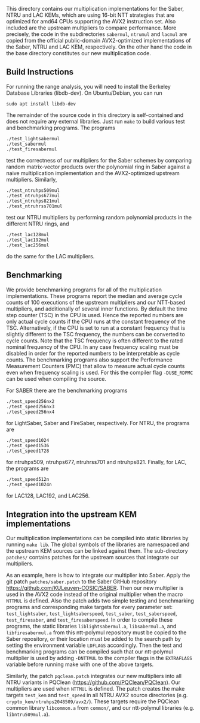 This directory contains our multiplication implementations for the Saber, NTRU and LAC KEMs, which are using 16-bit NTT strategies that are optimized for amd64 CPUs supporting the AVX2 instruction set. Also included are the upstream multipliers to compare performance. More precisely, the code in the subdirectories `sabermul`, `ntrumul` and `lacmul` are copied from the official public-domain AVX2-optimized implementations of the Saber, NTRU and LAC KEM, respectively. On the other hand the code in the base directory constitutes our new multiplication code.

## Build Instructions

For running the range analysis, you will need to install the Berkeley Database Libraries (libdb-dev).
On Ubuntu/Debian, you can run
```
sudo apt install libdb-dev
```

The remainder of the source code in this directory is self-contained and does not require any external libraries. Just 
run `make` to build various test and benchmarking programs. The programs
``` 
./test_lightsabermul
./test_sabermul
./test_firesabermul
```
test the correctness of our multipliers for the Saber schemes by comparing random matrix-vector products over the polynomial ring in Saber against a naive multiplication implementation and the AVX2-optimized upstream multipliers. Similarly,
```
./test_ntruhps509mul
./test_ntruhps677mul
./test_ntruhps821mul
./test_ntruhrss701mul
```
test our NTRU multipliers by performing random polynomial products in the different NTRU rings, and
```
./test_lac128mul
./test_lac192mul
./test_lac256mul
```
do the same for the LAC multipliers.

## Benchmarking
We provide benchmarking programs for all of the multiplication implementations. These programs report the median and average cycle counts of 100 executions of the upstream multipliers and our NTT-based multipliers, and additionally of several inner functions. By default the time step counter (TSC) in the CPU is used. Hence the reported numbers are only actual cycle counts if the CPU runs at the constant frequency of the TSC. Alternatively, if the CPU is set to run at a constant frequency that is slightly different to the TSC frequency, the numbers can be converted to cycle counts. Note that the TSC frequency is often different to the rated nominal frequency of the CPU. In any case frequency scaling must be disabled in order for the reported numbers to be interpretable as cycle counts. The benchmarking programs also support the Performance Measurement Counters (PMC) that allow to measure actual cycle counts even when frequency scaling is used. For this the compiler flag `-DUSE_RDPMC` can be used when compiling the source.

For SABER there are the benchmarking programs
```
./test_speed256nx2
./test_speed256nx3
./test_speed256nx4
```
for LightSaber, Saber and FireSaber, respectively. For NTRU, the programs are
```
./test_speed1024
./test_speed1536
./test_speed1728
```
for ntruhps509, ntruhps677, ntruhrss701 and ntruhps821. Finally, for LAC, the programs are
```
./test_speed512n
./test_speed1024n
```
for LAC128, LAC192, and LAC256.

## Integration into the upstream KEM implementations
Our multiplication implementations can be compiled into static libraries by running `make lib`. The global symbols of the libraries are namespaced and the upstream KEM sources can be linked against them. The sub-directory `patches/` contains patches for the upstream sources that integrate our multipliers.

As an example, here is how to integrate our multiplier into Saber. Apply the git patch `patches/saber.patch` to the Saber GitHub repository <https://github.com/KULeuven-COSIC/SABER>. Then our new multiplier is used in the AVX2 code instead of the original multiplier when the macro `NTTMUL` is defined. Also the patch adds two simple testing and benchmarking programs and corresponding make targets for every parameter set: `test_lightsaber`, `test_lightsaberspeed`, `test_saber`, `test_saberspeed`, `test_firesaber`, and `test_firesaberspeed`. In order to compile these programs, the static libraries `liblightsabermul.a`, `libsabermul.a`, and `libfiresabermul.a` from this ntt-polymul repository must be copied to the Saber repository, or their location must be added to the search path by setting the environment variable `LDFLAGS` accordingly. Then the test and benchmarking programs can be compiled such that our ntt-polymul multiplier is used by adding `-DNTTMUL` to the compiler flags in the `EXTRAFLAGS` variable before running make with one of the above targets.

Similarly, the patch `pqclean.patch` integrates our new multipliers into all NTRU variants in PQClean (<https://github.com/PQClean/PQClean>). Our multipliers are used when `NTTMUL` is defined. The patch creates the make targets `test_kem` and `test_speed` in all NTRU AVX2 source directories (e.g. `crypto_kem/ntruhps2048509/avx2/`). These targets require the PQClean common library `libcommon.a` from `common/`, and our ntt-polymul libraries (e.g. `libntru509mul.a`).
